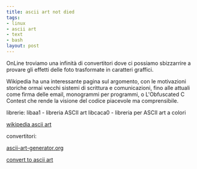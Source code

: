```yaml
---
title: ascii art not died
tags:
- linux
- ascii art
- text
- bash
layout: post
---
```


OnLine  troviamo una infinità di convertitori dove ci possiamo sbizzarrire a provare  gli effetti delle foto trasformate in caratteri graffici.

Wikipedia ha una interessante pagina sul argomento, con le motivazioni storiche ormai vecchi sistemi di scrittura e comunicazioni, fino alle attuali come firma delle email, monogrammi per programmi, o L'Obfuscated C Contest che rende la visione del codice piacevole ma comprensibile.

librerie:
libaa1 - libreria ASCII art
libcaca0 - libreria per ASCII art a colori


[wikipedia ascii art](https://it.wikipedia.org/wiki/ASCII_art)


convertitori:

[ascii-art-generator.org](http://www.ascii-art-generator.org/)

[convert to ascii art](https://www.text-image.com/convert/ascii.html)
<pre>
<div id="asinelli" style="font-size: 3px;"> </div>
</pre>
<script>$("#asinelli").load("{{site.baseurl}}/assets/resources/asinelli.txt"); </script>